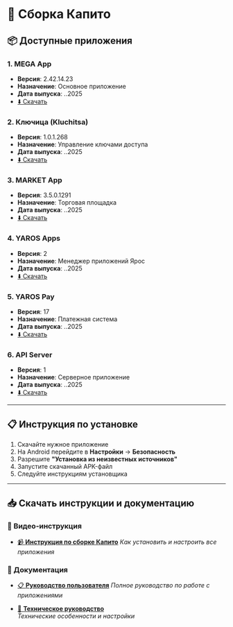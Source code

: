 # 🚀 Сборка Капито

## 📦 Доступные приложения

### 1. MEGA App
- **Версия**: 2.42.14.23
- **Назначение**: Основное приложение
- **Дата выпуска**: *.*.2025
- [⬇️ Скачать](./apps/mega-app.apk)

### 2. Ключица (Kluchitsa)
- **Версия**: 1.0.1.268
- **Назначение**: Управление ключами доступа
- **Дата выпуска**: *.*.2025
- [⬇️ Скачать](./apps/kluchitsa-app.apk)

### 3. MARKET App
- **Версия**: 3.5.0.1291
- **Назначение**: Торговая площадка
- **Дата выпуска**: *.*.2025
- [⬇️ Скачать](./apps/market-app.apk)

### 4. YAROS Apps
- **Версия**: 2
- **Назначение**: Менеджер приложений Ярос
- **Дата выпуска**: *.*.2025
- [⬇️ Скачать](./apps/yaros-apps.apk)

### 5. YAROS Pay
- **Версия**: 17
- **Назначение**: Платежная система
- **Дата выпуска**: *.*.2025
- [⬇️ Скачать](./apps/yaros-pay.apk)

### 6. API Server
- **Версия**: 1
- **Назначение**: Серверное приложение
- **Дата выпуска**: *.*.2025
- [⬇️ Скачать](./apps/api-server.apk)

---

## 📋 Инструкция по установке

1. Скачайте нужное приложение
2. На Android перейдите в **Настройки** → **Безопасность**
3. Разрешите **"Установка из неизвестных источников"**
4. Запустите скачанный APK-файл
5. Следуйте инструкциям установщика

---

## 📥 Скачать инструкции и документацию

### 🎥 Видео-инструкция
- [📹 **Инструкция по сборке Капито**](./download/kapito-instruction.mp4) 
  *Как установить и настроить все приложения*

### 📄 Документация
- [📋 **Руководство пользователя**](./download/user-manual.docx)
  *Полное руководство по работе с приложениями*
  
- [🔧 **Техническое руководство**](./download/technical-guide.docx)  
  *Технические особенности и настройки*